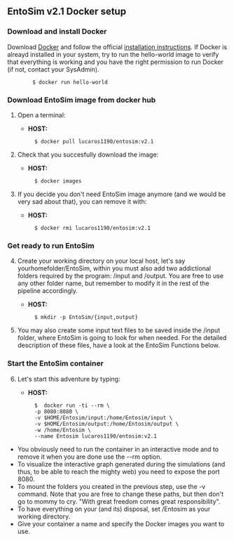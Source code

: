 ## EntoSim v2.1 Docker setup

### Download and install Docker
Download [Docker](https://www.docker.com/get-docker) and
follow the official [installation instructions](https://docs.docker.com/install/).
If Docker is alreayd installed in your system, try to run the hello-world image to verify that everything is working and you have the right permission to run Docker (if not, contact your SysAdmin).

			$ docker run hello-world
			

### Download EntoSim image from docker hub

1. Open a terminal:
	* __HOST:__
	
			$ docker pull lucaros1190/entosim:v2.1 

2. Check that you succesfully download the image:
	* __HOST:__
  
			$ docker images

3. If you decide you don't need EntoSim image anymore (and we would be very sad about that), you can remove it with:
	
	* __HOST:__
 
			$ docker rmi lucaros1190/entosim:v2.1 

### Get ready to run EntoSim
4. Create your working directory on your local host, let's say yourhomefolder/EntoSim, within you must also add two addictional folders required by the program: /input and /output. You are free to use any other folder name, but remember to modify it in the rest of the pipeline accordingly.
	* __HOST:__
 
			$ mkdir -p EntoSim/{input,output} 

5. You may also create some input text files to be saved inside the /input folder, where EntoSim is going to look for when needed.
For the detailed description of these files, have a look at the EntoSim Functions below.

### Start the EntoSim container
6. Let's start this adventure by typing:
	* __HOST:__
 
			$  docker run -ti --rm \
			-p 8080:8080 \
			-v $HOME/Entosim/input:/home/Entosim/input \ 
			-v $HOME/Entosim/output:/home/Entosim/output \ 
			-w /home/Entosim \
			--name Entosim lucaros1190/entosim:v2.1 

* You obviously need to run the container in an interactive mode and to remove it when you are done use the --rm option. 
* To visualize the interactive graph generated during the simulations (and thus, to be able to reach the mighty web) you need to expose the port 8080.
* To mount the folders you created in the previous step, use the -v command. Note that you are free to change these paths, but then don't go to mommy to cry. "With great freedom comes great responsibility".
* To have everything on your (and its) disposal, set /Entosim as your working directory.
* Give your container a name and specify the Docker images you want to use.

